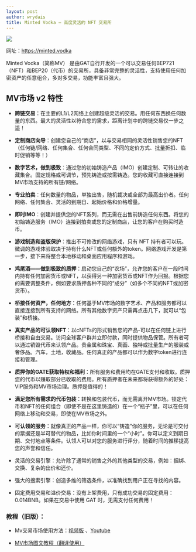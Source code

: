 ```yaml
---
layout: post
author: wrydais
title: Minted Vodka – 高度灵活的 NFT 交易所
---
```


![](https://gat.network/wp-content/uploads/2022/01/PNG_Creators_MV-1200x848.png)

网址：https://minted.vodka

Minted Vodka（简称MV） 是由GAT自行开发的一个可以交易任何BEP721（NFT）和BEP20（代币）的交易所，具备非常完整的灵活性，支持使用任何加密资产的任意组合，多对多交易，功能丰富且强大。

## MV市场 v2 特性

* **跨链交易**：在主要的L1/L2网络上创建超级灵活的交易。用任何东西换任何数量的东西。最大的灵活性以符合您的需求，距离计划中的跨链交易仅一步之遥！
* **定制商店向导**：创建您自己的“商店”，以与交易相同的灵活性销售您的NFT（任何链/网络、任何集合、任何合同类型、不同的定价方式、批量折扣、临时促销等等！）
* **数字艺术，做到极致**：通过您的初始铸造产品（IMO）创建定制、可转让的收藏集合。固定规格或可调节，预先铸造或按需铸造。您的收藏可直接连接到MV市场支持的所有链/网络。
* **专业拍卖**：任何数量的物品，单独出售，随机裁决或全部为最高出价者。任何网络、任何集合、灵活的到期日、起始价格和价格增量。
* **即时IMO**：创建并提供您的NFT系列，而无需在出售前铸造任何东西。将您的初始铸造服务（IMO）连接到拍卖或您的定制商店，让您的客户在购买时造币。
* **游戏制造和盗版保护**：推出不可修改的网络游戏，只有 NFT 持有者可以玩。微调的游戏体验取决于持有什么NFT或任何额外的token。网络游戏开发是第一步，接下来将整合本地移动和桌面应用程序和游戏。
* **鸡尾酒——做到极致的质押**：启动您自己的“农场”，允许您的客户在一段时间内持有任何加密货币或NFT，以获得另一种加密货币或NFT作为回报。根据您的需要调整条件，例如要求质押各种不同的“成分”（如多个不同的NFT或加密货币）。
* **桥接任何资产，任何地方**：任何基于MV市场的数字艺术、产品和服务都可以直接连接到所有支持的网络。所有其他数字资产只需再点击几下，就可以“包装”和桥接。
* **真实产品的可认领NFT**：以cNFTs的形式销售您的产品-可以在任何链上进行桥接和自由交易。访问全球客户群并立即付款，同时提供物品保管。所有者可以通过销毁代币来认领产品。贵金属和珠宝、真画、独特或批量生产的服装或奢侈品。汽车，土地，收藏品。任何真正的产品都可以作为数字token进行连接和管理。
* **质押你的GATE获取特权和福利**：所有服务和费用均在GATE支付和收取。质押您的代币以赚取部分已收取的费用。所有质押者在未来都将获得额外的好处：VIP服务和MV市场治理。质押是值得的！
* **满足您所有需求的代币包装**：转换和包装代币，而无需离开MV市场。锁定代币和NFT的任何组合（即使不是在这里铸造的）在一个“瓶子”里，可以在任何网络上移动和交易，即使在MV市场之外。
* **可认领的服务**：就像真正的产品一样，你可以“铸造”你的服务，无论是可交付的票据还是半可替代的物品，比如你时间里的一个“小时”。你可以定义到期日期、交付地点等条件。认领人可以对您的服务进行评分，随着时间的推移提高您的声誉和信任。

* 灵活的交易引擎：允许除了通常的销售之外的其他类型的交易，例如：捆绑、交换、复杂的出价和还价。
* 强大的搜索引擎：创造多维的筛选条件，以准确找到用户正在寻找的内容。
* 固定费用交易和溢价交易：没有上架费用，只有成功交易的固定费用：0.014BNB。如果在交易中使用 GAT 时，无需支付任何费用！

### 教程（旧版）：

* Mv交易市场使用方法：[视频版](https://drive.google.com/file/d/1SXftpQCChPNyQfbJVhXQY-SLMSX7cdOm/view?usp=sharing) 、[Youtube](https://www.youtube.com/watch?v=YmcTNdYyQEQ)

* [MV市场图文教程（翻译使用）](https://gat.network/a-quick-guide-to-the-minted-vodka-nft-exchange/)

